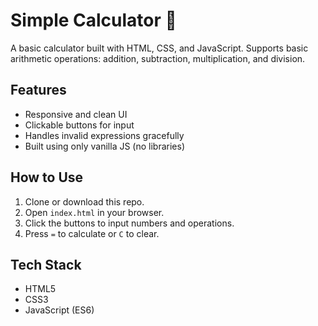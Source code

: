 # Simple Calculator 🧮

A basic calculator built with HTML, CSS, and JavaScript. Supports basic arithmetic operations: addition, subtraction, multiplication, and division.

## Features
- Responsive and clean UI
- Clickable buttons for input
- Handles invalid expressions gracefully
- Built using only vanilla JS (no libraries)

## How to Use

1. Clone or download this repo.
2. Open `index.html` in your browser.
3. Click the buttons to input numbers and operations.
4. Press `=` to calculate or `C` to clear.

## Tech Stack

- HTML5
- CSS3
- JavaScript (ES6)
